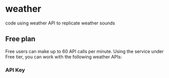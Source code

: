 # weather
code using weather API to replicate weather sounds

## Free plan
Free users can make up to 60 API calls per minute. 
Using the service under Free tier, you can work with the following weather APIs:


### API Key

